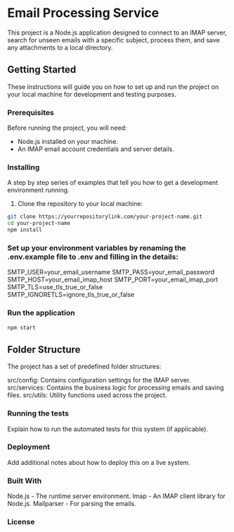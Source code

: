 # Email Processing Service

This project is a Node.js application designed to connect to an IMAP server, search for unseen emails with a specific subject, process them, and save any attachments to a local directory.

## Getting Started

These instructions will guide you on how to set up and run the project on your local machine for development and testing purposes.

### Prerequisites

Before running the project, you will need:

- Node.js installed on your machine.
- An IMAP email account credentials and server details.

### Installing

A step by step series of examples that tell you how to get a development environment running.

1. Clone the repository to your local machine:

```bash
git clone https://yourrepositorylink.com/your-project-name.git
cd your-project-name
npm install
```

### Set up your environment variables by renaming the .env.example file to .env and filling in the details:

SMTP_USER=your_email_username
SMTP_PASS=your_email_password
SMTP_HOST=your_email_imap_host
SMTP_PORT=your_email_imap_port
SMTP_TLS=use_tls_true_or_false
SMTP_IGNORETLS=ignore_tls_true_or_false

### Run the application

```bash
npm start
```

## Folder Structure

The project has a set of predefined folder structures:

src/config: Contains configuration settings for the IMAP server.
src/services: Contains the business logic for processing emails and saving files.
src/utils: Utility functions used across the project.

### Running the tests

Explain how to run the automated tests for this system (if applicable).

### Deployment

Add additional notes about how to deploy this on a live system.

### Built With

Node.js - The runtime server environment.
Imap - An IMAP client library for Node.js.
Mailparser - For parsing the emails.

### License
